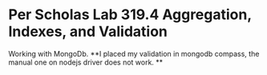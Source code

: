 # Per Scholas Lab 319.4 Aggregation, Indexes, and Validation

Working with MongoDb. **I placed my validation in mongodb compass, the manual one on nodejs driver does not work. **
